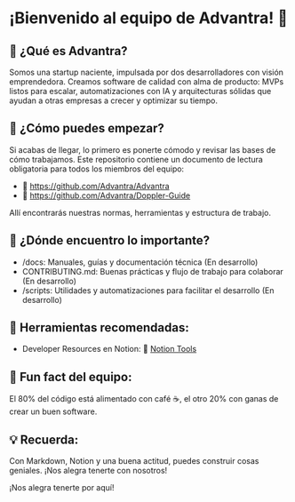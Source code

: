# ¡Bienvenido al equipo de Advantra! 🙌
## 🎯 ¿Qué es Advantra?
Somos una startup naciente, impulsada por dos desarrolladores con visión emprendedora. Creamos software de calidad con alma de producto: MVPs listos para escalar, automatizaciones con IA y arquitecturas sólidas que ayudan a otras empresas a crecer y optimizar su tiempo.

## 🚀 ¿Cómo puedes empezar?
Si acabas de llegar, lo primero es ponerte cómodo y revisar las bases de cómo trabajamos. Este repositorio contiene un documento de lectura obligatoria para todos los miembros del equipo:
- 🔗 https://github.com/Advantra/Advantra
- 🔗 https://github.com/Advantra/Doppler-Guide

Allí encontrarás nuestras normas, herramientas y estructura de trabajo.

## 🧭 ¿Dónde encuentro lo importante?

- /docs: Manuales, guías y documentación técnica (En desarrollo)
- CONTRIBUTING.md: Buenas prácticas y flujo de trabajo para colaborar (En desarrollo)
- /scripts: Utilidades y automatizaciones para facilitar el desarrollo (En desarrollo)

## 🔧 Herramientas recomendadas:
- Developer Resources en Notion: 🔗 [Notion Tools](https://davidcastagnetoa.notion.site/Developer-Resources-cb87fb26c44b458ab1d171d76e62de5b?pvs=143)

## 🍪 Fun fact del equipo:
El 80% del código está alimentado con café ☕, el otro 20% con ganas de crear un buen software.

## 💡 Recuerda:
Con Markdown, Notion y una buena actitud, puedes construir cosas geniales.
¡Nos alegra tenerte con nosotros!

¡Nos alegra tenerte por aquí!
